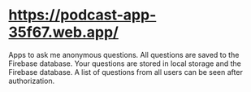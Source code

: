 # https://podcast-app-35f67.web.app/

Apps to ask me anonymous questions. 
All questions are saved to the Firebase database. 
Your questions are stored in local storage and the Firebase database.
A list of questions from all users can be seen after authorization.
